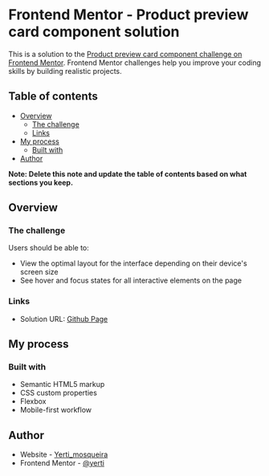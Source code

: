 # Frontend Mentor - Product preview card component solution

This is a solution to the [Product preview card component challenge on Frontend Mentor](https://www.frontendmentor.io/challenges/product-preview-card-component-GO7UmttRfa). Frontend Mentor challenges help you improve your coding skills by building realistic projects. 

## Table of contents

- [Overview](#overview)
  - [The challenge](#the-challenge)
  - [Links](#links)
- [My process](#my-process)
  - [Built with](#built-with)
- [Author](#author)

**Note: Delete this note and update the table of contents based on what sections you keep.**

## Overview

### The challenge

Users should be able to:

- View the optimal layout for the interface depending on their device's screen size
- See hover and focus states for all interactive elements on the page


### Links

- Solution URL: [Github Page](https://yerti.github.io/Product-preview-card-component/)

## My process

### Built with

- Semantic HTML5 markup
- CSS custom properties
- Flexbox
- Mobile-first workflow


## Author

- Website - [Yerti_mosqueira](https://www.your-site.com)
- Frontend Mentor - [@yerti](https://www.frontendmentor.io/profile/yerti)








